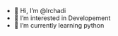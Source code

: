 - 👋 Hi, I’m @lrchadi
- 👀 I’m interested in Developement
- 🌱 I’m currently learning python

<!---
lrchadi/lrchadi is a ✨ special ✨ repository because its `README.md` (this file) appears on your GitHub profile.
You can click the Preview link to take a look at your changes.
--->

